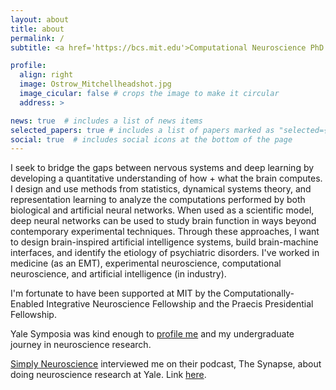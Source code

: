 ```yaml
---
layout: about
title: about
permalink: /
subtitle: <a href='https://bcs.mit.edu'>Computational Neuroscience PhD Student at MIT</a>. Reverse-Engineering the Brain and Deep Neural Networks

profile:
  align: right
  image: Ostrow_Mitchellheadshot.jpg
  image_cicular: false # crops the image to make it circular
  address: >

news: true  # includes a list of news items
selected_papers: true # includes a list of papers marked as "selected={true}"
social: true  # includes social icons at the bottom of the page
---
```


I seek to bridge the gaps between nervous systems and deep learning by developing a quantitative understanding of how + what the brain 
computes. I design and use methods from statistics, dynamical systems theory, and representation learning to analyze the computations performed by both biological and artificial neural networks. When used as a scientific model, deep neural networks can be used to study brain function in ways beyond contemporary experimental techniques. Through these approaches, I want to design brain-inspired artificial intelligence systems, build brain-machine interfaces, and identify the etiology of psychiatric disorders. I've worked in medicine (as an EMT), experimental neuroscience, computational neuroscience, and artificial intelligence (in industry). 

I'm fortunate to have been supported at MIT by the Computationally-Enabled Integrative Neuroscience Fellowship and the Praecis Presidential Fellowship. 
<!-- I primarily use Python and its data science / ML ecosystem nowadays, but worked extensively with R in undergraduate. I also use Matlab and Julia, on occasion. -->

Yale Symposia was kind enough to [profile me](https://www.yalesymposia.com/neuroscience-lab-profile/2021/8/24/exploration-a-trait-shared-by-both-music-and-research) and my undergraduate journey in neuroscience research. 

[Simply Neuroscience](https://simplyneuroscience.org/) interviewed me on their podcast, The Synapse, about doing neuroscience research at Yale. Link [here](https://anchor.fm/the-synapse/episodes/The-College-Neuro-Network-Yale-University-from-an-Undergraduate-Student-ehsf7e).

<!-- Write your biography here. Tell the world about yourself. Link to your favorite [subreddit](http://reddit.com). You can put a picture in, too. The code is already in, just name your picture `prof_pic.jpg` and put it in the `img/` folder.

Put your address / P.O. box / other info right below your picture. You can also disable any these elements by editing `profile` property of the YAML header of your `_pages/about.md`. Edit `_bibliography/papers.bib` and Jekyll will render your [publications page](/al-folio/publications/) automatically.

Link to your social media connections, too. This theme is set up to use [Font Awesome icons](http://fortawesome.github.io/Font-Awesome/) and [Academicons](https://jpswalsh.github.io/academicons/), like the ones below. Add your Facebook, Twitter, LinkedIn, Google Scholar, or just disable all of them. -->
